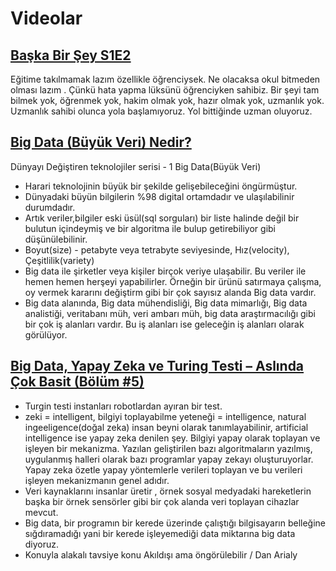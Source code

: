 # Videolar

## [Başka Bir Şey S1E2](https://www.youtube.com/watch?v=kM3pTc1EDrs)

Eğitime takılmamak lazım özellikle öğrenciysek. Ne olacaksa okul bitmeden olması lazım . Çünkü hata yapma lüksünü öğrenciyken sahibiz.
Bir şeyi tam bilmek yok, öğrenmek yok, hakim olmak yok, hazır olmak yok, uzmanlık yok. Uzmanlık sahibi olunca yola başlamıyoruz. Yol bittiğinde uzman oluyoruz.

## [Big Data (Büyük Veri) Nedir?](https://www.youtube.com/watch?v=NejoZ1o89Cs)

Dünyayı Değiştiren teknolojiler serisi - 1
Big Data(Büyük Veri)

- Harari teknolojinin büyük bir şekilde gelişebileceğini öngürmüştur.
- Dünyadaki büyün bilgilerin %98 digital ortamdadır ve ulaşılabilinir durumdadır.
- Artık veriler,bilgiler eski üsül(sql sorguları) bir liste halinde değil bir bulutun içindeymiş ve bir algoritma ile bulup getirebiliyor gibi düşünülebilinir.
- Boyut(size) - petabyte veya tetrabyte seviyesinde, Hız(velocity), Çeşitlilik(variety)
- Big data ile şirketler veya kişiler birçok veriye ulaşabilir. Bu veriler ile hemen hemen herşeyi yapabilirler. Örneğin bir ürünü satırmaya çalışma, oy vermek kararını değiştirm gibi bir çok sayısız alanda Big data vardır.
- Big data alanında, Big data mühendisliği, Big data mimarlığı, Big data analistiği, veritabanı müh, veri ambarı müh, big data araştırmacılığı gibi bir çok iş alanları vardır. Bu iş alanları ise geleceğin iş alanları olarak görülüyor.

## [Big Data, Yapay Zeka ve Turing Testi – Aslında Çok Basit (Bölüm #5)](https://www.youtube.com/watch?v=y7tZC-07O6g)

- Turgin testi instanları robotlardan ayıran bir test.
- zeki = intelligent, bilgiyi toplayabilme yeteneği = intelligence, natural ingeeligence(doğal zeka) insan beyni olarak tanımlayabilinir, artificial intelligence ise yapay zeka denilen şey. Bilgiyi yapay olarak toplayan ve işleyen bir mekanizma. Yazılan geliştirilen bazı algoritmaların yazılmış, uygulanmış halleri olarak bazı programlar yapay zekayı oluşturuyorlar. Yapay zeka özetle yapay yöntemlerle verileri toplayan ve bu verileri işleyen mekanizmanın genel adıdır.
- Veri kaynaklarını insanlar üretir , örnek sosyal medyadaki hareketlerin başka bir örnek sensörler gibi bir çok alanda veri toplayan cihazlar mevcut.
- Big data, bir programın bir kerede üzerinde çalıştığı bilgisayarın belleğine sığdıramadığı yani bir kerede işleyemediği data miktarına big data diyoruz.
- Konuyla alakalı tavsiye konu Akıldışı ama öngörülebilir / Dan Arialy

##

##

##

##

##

##

##

##

##

##

##

##

##
